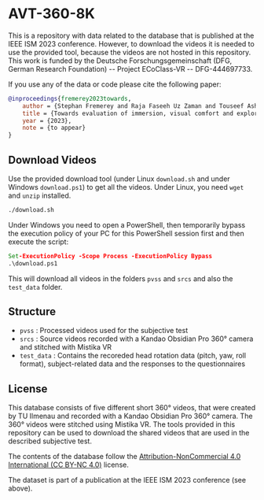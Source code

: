 # AVT-360-8K
This is a repository with data related to the database that is published at the IEEE ISM 2023 conference.
However, to download the videos it is needed to use the provided tool, because the videos are not hosted in this repository.
This work is funded by the Deutsche Forschungsgemeinschaft (DFG, German Research Foundation) -- Project ECoClass-VR -- DFG-444697733.

If you use any of the data or code please cite the following paper:

```bibtex
@inproceedings{fremerey2023towards,
    author = {Stephan Fremerey and Raja Faseeh Uz Zaman and Touseef Ashraf and Rakesh Rao Ramachandra Rao and Steve G\"oring and Alexander Raake},
    title = {Towards evaluation of immersion, visual comfort and exploration behaviour for non-stereoscopic and stereoscopic 360° videos},
    year = {2023},
    note = {to appear}
}
```

## Download Videos
Use the provided download tool (under Linux `download.sh` and under Windows `download.ps1`) to get all the videos. 
Under Linux, you need `wget` and `unzip` installed.

```bash
./download.sh
```

Under Windows you need to open a PowerShell, then temporarily bypass the execution policy of your PC for this PowerShell session first and then execute the script:

```bat
Set-ExecutionPolicy -Scope Process -ExecutionPolicy Bypass
.\download.ps1
```

This will download all videos in the folders `pvss` and `srcs` and also the `test_data` folder.

## Structure

* `pvss` : Processed videos used for the subjective test
* `srcs` : Source videos recorded with a Kandao Obsidian Pro 360° camera and stitched with Mistika VR
* `test_data` : Contains the recoreded head rotation data (pitch, yaw, roll format), subject-related data and the responses to the questionnaires

## License
This database consists of five different short 360° videos, that were created by TU Ilmenau and recorded with a Kandao Obsidian Pro 360° camera.
The 360° videos were stitched using Mistika VR.
The tools provided in this repository can be used to download the shared videos that are used in the described subjective test.

The contents of the database follow the [Attribution-NonCommercial 4.0 International (CC BY-NC 4.0)](https://creativecommons.org/licenses/by-nc/4.0/) license.

The dataset is part of a publication at the IEEE ISM 2023 conference (see above).